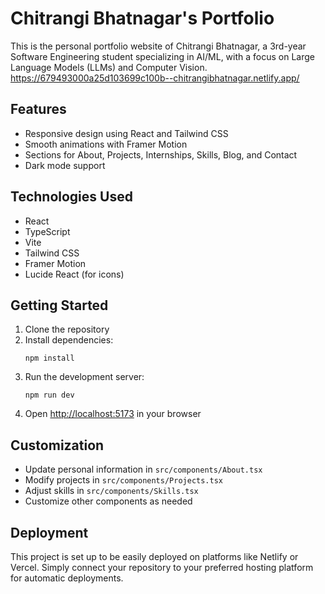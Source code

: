 # Chitrangi Bhatnagar's Portfolio

This is the personal portfolio website of Chitrangi Bhatnagar, a 3rd-year Software Engineering student specializing in AI/ML, with a focus on Large Language Models (LLMs) and Computer Vision.
https://679493000a25d103699c100b--chitrangibhatnagar.netlify.app/
## Features

- Responsive design using React and Tailwind CSS
- Smooth animations with Framer Motion
- Sections for About, Projects, Internships, Skills, Blog, and Contact
- Dark mode support

## Technologies Used

- React
- TypeScript
- Vite
- Tailwind CSS
- Framer Motion
- Lucide React (for icons)

## Getting Started

1. Clone the repository
2. Install dependencies:
   ```
   npm install
   ```
3. Run the development server:
   ```
   npm run dev
   ```
4. Open [http://localhost:5173](http://localhost:5173) in your browser

## Customization

- Update personal information in `src/components/About.tsx`
- Modify projects in `src/components/Projects.tsx`
- Adjust skills in `src/components/Skills.tsx`
- Customize other components as needed

## Deployment

This project is set up to be easily deployed on platforms like Netlify or Vercel. Simply connect your repository to your preferred hosting platform for automatic deployments.
